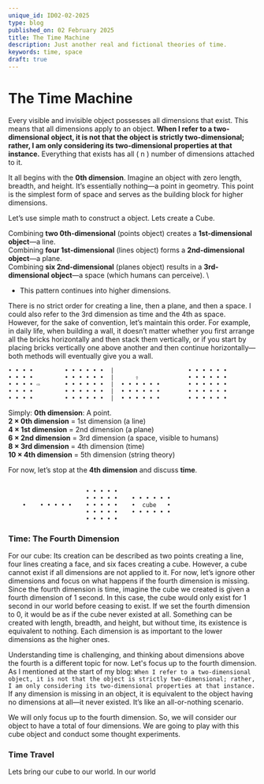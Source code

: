 ```yaml
---
unique_id: ID02-02-2025
type: blog
published_on: 02 February 2025
title: The Time Machine
description: Just another real and fictional theories of time.
keywords: time, space
draft: true
---
```


# The Time Machine

Every visible and invisible object possesses all dimensions that exist. This means that all dimensions apply to an object. **When I refer to a two-dimensional object, it is not that the object is strictly two-dimensional; rather, I am only considering its two-dimensional properties at that instance.** Everything that exists has all \( n \) number of dimensions attached to it.

It all begins with the **0th dimension**. Imagine an object with zero length, breadth, and height. It’s essentially nothing—a point in geometry. This point is the simplest form of space and serves as the building block for higher dimensions.

Let’s use simple math to construct a object. Lets create a Cube.

Combining **two 0th-dimensional** (points object) creates a **1st-dimensional object**—a line. \
Combining **four 1st-dimensional** (lines object) forms a **2nd-dimensional object**—a plane. \
Combining **six 2nd-dimensional** (planes object) results in a **3rd-dimensional object**—a space (which humans can perceive). \
- This pattern continues into higher dimensions.

There is no strict order for creating a line, then a plane, and then a space. I could also refer to the 3rd dimension as time and the 4th as space. However, for the sake of convention, let’s maintain this order. For example, in daily life, when building a wall, it doesn’t matter whether you first arrange all the bricks horizontally and then stack them vertically, or if you start by placing bricks vertically one above another and then continue horizontally—both methods will eventually give you a wall.

```   
• • • •         • • • • • •  |                     • • • • • •   
• • • •         • • • • • •  |      ⇧              • • • • • •  
• • • • ⇨       • • • • • •  |  • • • • • •        • • • • • •  
• • • •         • • • • • •  |  • • • • • •        • • • • • •  
• • • •         • • • • • •  |  • • • • • •        • • • • • •  
```

Simply:
**0th dimension**: A point. \
**2 × 0th dimension** = 1st dimension (a line) \
**4 × 1st dimension** = 2nd dimension (a plane)  
**6 × 2nd dimension** = 3rd dimension (a space, visible to humans) \
**8 × 3rd dimension** = 4th dimension (time) \
**10 × 4th dimension** = 5th dimension (string theory)

For now, let’s stop at the **4th dimension** and discuss **time**.

```
                            
                      • • • • •     
                      • • • • •    • • • • • • 
    •    • • • • •    • • • • •    •  cube   •
                      • • • • •    • • • • • •
                      • • • • •     
```

### Time: The Fourth Dimension
For our cube:
Its creation can be described as two points creating a line, four lines creating a face, and six faces creating a cube. However, a cube cannot exist if all dimensions are not applied to it. For now, let’s ignore other dimensions and focus on what happens if the fourth dimension is missing. Since the fourth dimension is time, imagine the cube we created is given a fourth dimension of 1 second. In this case, the cube would only exist for 1 second in our world before ceasing to exist. If we set the fourth dimension to 0, it would be as if the cube never existed at all. Something can be created with length, breadth, and height, but without time, its existence is equivalent to nothing. Each dimension is as important to the lower dimensions as the higher ones.

Understanding time is challenging, and thinking about dimensions above the fourth is a different topic for now. Let's focus up to the fourth dimension. As I mentioned at the start of my blog: `When I refer to a two-dimensional object, it is not that the object is strictly two-dimensional; rather, I am only considering its two-dimensional properties at that instance.` If any dimension is missing in an object, it is equivalent to the object having no dimensions at all—it never existed. It’s like an all-or-nothing scenario.

We will only focus up to the fourth dimension. So, we will consider our object to have a total of four dimensions. We are going to play with this cube object and conduct some thought experiments.

### Time Travel
Lets bring our cube to our world. In our world 
